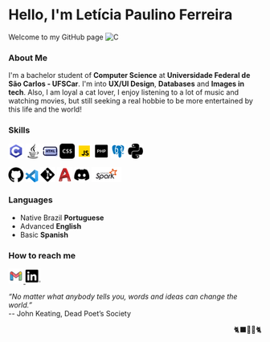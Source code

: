 <!-- Apresentação da página -->
# Hello, I'm Letícia Paulino Ferreira
Welcome to my GitHub page 
<img src="./icons/icons8-café-48.png" height="20" alt="C" />

<!-- Sobre mim / curiosidades -->
### About Me
I'm a bachelor student of **Computer Science** at **Universidade Federal de São Carlos - UFSCar**. I'm into **UX/UI Design**, **Databases** and **Images in tech**.
Also, I am loyal a cat lover, I enjoy listening to a lot of music and watching movies, but still seeking a real hobbie to be more entertained by this life and the world!

   
<!--- Linguagens de programaçãp e modelagem & Ferramentas --->
### Skills
<!--- Linguagens de programação --->
<p>
   <img src="./icons/linguagens/icons8-c.svg" height="30" alt="C" />
   <img src="./icons/linguagens/java.svg" height="30" alt="Java" />
   <img src="./icons/linguagens/icons8-html-48.png" height="30" alt="HTML" />
   <img src="./icons/linguagens/icons8-css-26.png" height="30" alt="CSS" />
   <img src="./icons/linguagens/icons8-javascript-48.png" height="30" alt="JavaScript" />
   <img src="./icons/linguagens/icons8-php-50.png" height="30" alt="PHP" />
   <img src="./icons/linguagens/icons8-postgreesql-48.png" height="30" alt="SQL" />
   <img src="./icons/linguagens/python.svg" height="30" alt="Python" />
</p>

<!---Ferramentas --->
<p>
   <img src="./icons/ferramentas/github.svg" height="30" alt="GitHub" />
   <img src="./icons/ferramentas/Visual_Studio_Code_1.35_icon.svg.png" height="25" alt="VScode" />
   <img src="./icons/ferramentas/icons8-git.svg" height="30" alt="Git" />
   <img src="./icons/ferramentas/icons8-autocad.svg" height="30" alt="AutoCAD" />
   <img src="./icons/ferramentas/discord.svg" height="30" alt="Discord" />
   <img src="./icons/ferramentas/apache_spark_logo_icon_170561.svg" height="30" alt="Spark" />
</p>

### Languages
- Native Brazil **Portuguese**
- Advanced **English**
- Basic **Spanish**

<!--- Formas de contato --->
### How to reach me 
<p>
   <a href="mailto:leticiapaulinoferreira@gmail.com">
      <img src="./icons/contato/icons8-gmail-100.png" height="30" alt="Gmail"/>
   </a>
   <a href="https://www.linkedin.com/in/let%C3%ADcia-paulino-ferreira-94a126276/">
      <img src="./icons/contato/linkedin.svg" height="30" alt="Linkedin"/>
   </a>
</p>


*“No matter what anybody tells you, words and ideas can change the world.”*
<br>
-- John Keating, Dead Poet’s Society
<p align='right'>🐈‍⬛🐥🐚🐈</p>



<!-- Parte que ja veio pronta / feita pelo próprio GitHub -->
   
   <!--- Original
   - 👋 Hi, I’m @Leticia-4lm31d4
   - 👀 I’m interested in ...
   - 🌱 I’m currently learning ...
   - 💞️ I’m looking to collaborate on ...
   - 📫 How to reach me ...
   --->
   
   <!---
   Leticia-4lm31d4/Leticia-4lm31d4 is a ✨ special ✨ repository because its `README.md` (this file) appears on your GitHub profile.
   You can click the Preview link to take a look at your changes.
   --->
